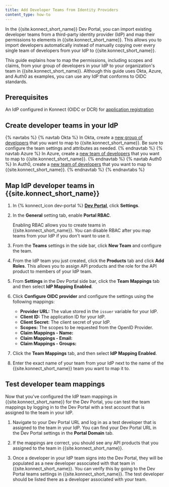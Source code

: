 ```yaml
---
title: Add Developer Teams from Identity Providers
content_type: how-to
---
```


In the {{site.konnect_short_name}} Dev Portal, you can import existing developer teams from a third-party identity provider (IdP) and map their permissions to elements in {{site.konnect_short_name}}. This allows you to import developers automatically instead of manually copying over every single team of developers from your IdP to {{site.konnect_short_name}}.

This guide explains how to map the permissions, including scopes and claims, from your group of developers in your IdP to your organization's team in {{site.konnect_short_name}}. Although this guide uses Okta, Azure, and Auth0 as examples, you can use any IdP that conforms to OIDC standards. 

## Prerequisites
An IdP configured in Konnect (OIDC or DCR) for [application registration](konnect/dev-portal/applications/enable-app-reg/)

## Create developer teams in your IdP

<!-- do these IdPs need the Kong callback URl added to them to be properly configured? Or is this just a one-way pull from the IdP to Konnect, so it doesn't need any information from Konnect?-->

{% navtabs %}
{% navtab Okta %}
In Okta, create a [new group of developers](https://help.okta.com/asa/en-us/content/topics/adv_server_access/docs/setup/create-a-group.htm) that you want to map to {{site.konnect_short_name}}. Be sure to configure the team settings and attributes as needed.
{% endnavtab %}
{% navtab Azure %}
In Azure, create a [new team of developers](https://learn.microsoft.com/azure/devops/organizations/settings/add-teams?view=azure-devops&tabs=preview-page) that you want to map to {{site.konnect_short_name}}.
{% endnavtab %}
{% navtab Auth0 %}
In Auth0, create a [new team of developers](https://auth0.com/docs/get-started/tenant-settings/auth0-teams) that you want to map to {{site.konnect_short_name}}.
{% endnavtab %}
{% endnavtabs %}

## Map IdP developer teams in {{site.konnect_short_name}}

1. In {% konnect_icon dev-portal %} [**Dev Portal**](https://cloud.konghq.com/portal), click **Settings**.

1. In the **General** setting tab, enable **Portal RBAC**.
    
    Enabling RBAC allows you to create teams in {{site.konnect_short_name}}. You can disable RBAC after you map teams from your IdP if you don't want to use it.

1. From the **Teams** settings in the side bar, click **New Team** and configure the team.

1. From the IdP team you just created, click the **Products** tab and click **Add Roles**. This allows you to assign API products and the role for the API product to members of your IdP team.

1. From **Settings** in the Dev Portal side bar, click the **Team Mappings** tab and then select **IdP Mapping Enabled**. 

1. Click **Configure OIDC provider** and configure the settings using the following mappings:
    * **Provider URL:** The value stored in the `issuer` variable for your IdP.
    * **Client ID:** The application ID for your IdP.
    * **Client Secret:** The client secret of your IdP.
    * **Scopes:** The scopes to be requested from the OpenID Provider.
    * **Claim Mappings - Name:** 
    * **Claim Mappings - Email:**
    * **Claim Mappings - Groups:**

1. Click the **Team Mappings** tab, and then select **IdP Mapping Enabled**.

1. Enter the exact name of your team from your IdP next to the name of the {{site.konnect_short_name}} team you want to map it to.

## Test developer team mappings

Now that you've configured the IdP team mappings in {{site.konnect_short_name}} for the Dev Portal, you can test the team mappings by logging in to the Dev Portal with a test account that is assigned to the team in your IdP.

1. Navigate to your Dev Portal URL and log in as a test developer that is assigned to the team in your IdP.
    You can find your Dev Portal URL in the Dev Portal settings in the **Portal Domain** tab.

1. If the mappings are correct, you should see any API products that you assigned to the team in {{site.konnect_short_name}}.

1. Once a developer in your IdP team signs into the Dev Portal, they will be populated as a new developer associated with that team in {{site.konnect_short_name}}. You can verify this by going to the Dev Portal teams settings in {{site.konnect_short_name}}. The test developer should be listed there as a developer associated with your team.

